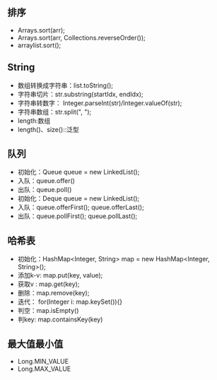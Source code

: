 ## 排序

- Arrays.sort(arr);
- Arrays.sort(arr, Collections.reverseOrder());
- arraylist.sort();
## String
- 数组转换成字符串：list.toString();
- 字符串切片：str.substring(startIdx, endIdx);
- 字符串转数字： Integer.parseInt(str)/Integer.valueOf(str);
- 字符串数组：str.split(", ");
- length:数组
- length()、size()::泛型
## 队列
- 初始化：Queue<Integer> queue = new LinkedList<Integer>();
- 入队：queue.offer()
- 出队：queue.poll()
- 初始化：Deque<Integer> queue = new LinkedList<Integer>();
- 入队：queue.offerFirst(); queue.offerLast();
- 出队：queue.pollFirst(); queue.pollLast();
## 哈希表
- 初始化：HashMap<Integer, String> map = new HashMap<Integer, String>();
- 添加k-v: map.put(key, value);
- 获取v : map.get(key);
- 删除：map.remove(key);
- 迭代： for(Integer i: map.keySet()){}
- 判空：map.isEmpty()
- 判key: map.containsKey(key)

## 最大值最小值
- Long.MIN_VALUE
- Long.MAX_VALUE

